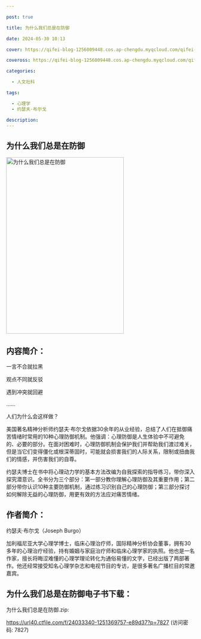 ```yaml
---

post: true

title: 为什么我们总是在防御

date: 2024-05-30 10:13

cover: https://qifei-blog-1256009448.cos.ap-chengdu.myqcloud.com/qifei-blog/64b1190e1ddac507cc6ca60b.jpg

coveross: https://qifei-blog-1256009448.cos.ap-chengdu.myqcloud.com/qifei-blog/64b1190e1ddac507cc6ca60b.jpg

categories:

  - 人文社科

tags:

  - 心理学
  - 约瑟夫·布尔戈

description:
---
```


## 为什么我们总是在防御

<img alt="为什么我们总是在防御" class="aligncenter loading" data-was-processed="true" decoding="async" fetchpriority="high" height="471" src="https://qifei-blog-1256009448.cos.ap-chengdu.myqcloud.com/qifei-blog/64b1190e1ddac507cc6ca60b.jpg" style="cursor: zoom-in;" width="314"/>

## 内容简介：

一言不合就拉黑

观点不同就反驳

遇到冲突就回避

……

人们为什么会这样做？

美国著名精神分析师约瑟夫·布尔戈依据30余年的从业经验，总结了人们在抵御痛苦情绪时常用的10种心理防御机制。他强调：心理防御是人生体验中不可避免的、必要的部分。在面对困难时，心理防御机制会保护我们并帮助我们渡过难关，但是当它们变得僵化或根深蒂固时，可能就会损害我们的人际关系，限制或扭曲我们的情感，并伤害我们的自尊。

约瑟夫博士在书中将心理动力学的基本方法改编为自我探索的指导练习，带你深入探究潜意识。全书分为三个部分：第一部分教你理解心理防御及其重要作用；第二部分带你认识10种主要防御机制，通过练习识别自己的心理防御；第三部分探讨如何解除无益的心理防御，用更有效的方法应对痛苦情绪。

## 作者简介：

约瑟夫·布尔戈（Joseph Burgo）

加利福尼亚大学心理学博士，临床心理治疗师，国际精神分析协会董事，拥有30多年的心理治疗经验，持有婚姻与家庭治疗师和临床心理学家的执照。他也是一名作家，擅长将晦涩难懂的心理学理论转化为通俗易懂的文字，已经出版了两部著作。他还经常接受知名心理学杂志和电视节目的专访，是很多著名广播栏目的常邀嘉宾。

## 为什么我们总是在防御电子书下载：

为什么我们总是在防御.zip: 

https://url40.ctfile.com/f/24033340-1251369757-e89d37?p=7827 (访问密码: 7827)
